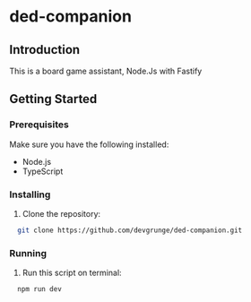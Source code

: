 # ded-companion

## Introduction

This is a board game assistant, Node.Js with Fastify

## Getting Started

### Prerequisites

Make sure you have the following installed:

- Node.js
- TypeScript

### Installing

1. Clone the repository:

 ```bash
   git clone https://github.com/devgrunge/ded-companion.git
   ```
 ### Running
 1. Run this script on terminal: 

   ```bash
     npm run dev
   ```
   
